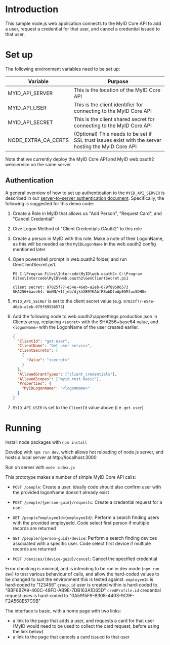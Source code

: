 # Introduction

This sample node.js web application connects to the MyID Core API to add a user, request a credential for that user, and cancel a credential issued to that user.

# Set up

The following environment variables need to be set up:

| Variable            | Purpose                                                                                             |
| ------------------- | --------------------------------------------------------------------------------------------------- |
| MYID_API_SERVER     | This is the location of the MyID Core API                                                           |
| MYID_API_USER       | This is the client identifier for connecting to the MyID Core API                                   |
| MYID_API_SECRET     | This is the client shared secret for connecting to the MyID Core API                                |
| NODE_EXTRA_CA_CERTS | (Optional) This needs to be set if SSL trust issues exist with the server hosting the MyID Core API |

Note that we currently deploy the MyID Core API and MyID web.oauth2 webservice on the same server

## Authentication

A general overview of how to set up authentication to the `MYID_API_SERVER` is described in our [server-to-server authentication document](https://forums.intercede.com/wp-content/uploads/Flare/MyID-v1205-PIV/index.htm#MyID%20Core%20API/Authentication/Configuring%20MyID%20for%20server-to-server%20authentication.htm).
Specifically, the following is suggested for this demo code:

1. Create a Role in MyID that allows us "Add Person", "Request Card", and "Cancel Credential"
1. Give Logon Method of "Client Credentials OAuth2" to this role
1. Create a person in MyID with this role. Make a note of their LogonName, as this will be needed as the `MyIDLogonName` in the web.oauth2 config mentioned later
1. Open powershell prompt in web.ouath2 folder, and run GenClientSecret.ps1.

   ```
   PS C:\Program Files\Intercede\MyID\web.oauth2> C:\Program Files\Intercede\MyID\web.oauth2\GenClientSecret.ps1

   client secret: 07025f77-e54e-46eb-a2eb-079f89586573
   SHA256+base64: WmNN/+Ifjeb/djkhXB9YKAbfR8wbDfoWpEGMfux5DHU=
   ```

1. `MYID_API_SECRET` is set to the client secret value (e.g. `07025f77-e54e-46eb-a2eb-079f89586573`)
1. Add the following node to web.oauth2\appsettings.production.json in Clients array, replacing `<secret>` with the SHA256+base64 value, and `<logonName>` with the LogonName of the user created earlier.

   ```json
   {
     "ClientId": "get.user",
     "ClientName": "Get user service",
     "ClientSecrets": [
       {
         "Value": "<secret>"
       }
     ],
     "AllowedGrantTypes": ["client_credentials"],
     "AllowedScopes": ["myid.rest.basic"],
     "Properties": {
       "MyIDLogonName": "<logonName>"
     }
   }
   ```

1. `MYID_API_USER` is set to the `ClientId` value above (i.e. `get.user`)

# Running

Install node packages with `npm install`

Develop with `npm run dev`, which allows hot reloading of node.js server, and hosts a local server at http://localhost:3000

Run on server with `node index.js`

This prototype makes a number of simple MyID Core API calls:

- `POST /people`: Create a user. ideally code should also confirm user with the provided logonName doesn't already exist

- `POST /people/{person-guid}/requests`: Create a credential request for a user

- `GET /people?employeeId={employeeId}`: Perform a search finding users with the provided employeeId. Code select first person if multiple records are returned

- `GET /people/{person-guid}/device`: Perform a search finding devices associated with a specific user. Code select first device if multiple records are returned

- `POST /devices/{device-guid}/cancel`: Cancel the specified credential

Error checking is minimal, and is intending to be run in dev mode (`npm run dev`) to test various behaviour of calls, and allow the hard-coded values to be changed to suit the environment this is tested against.
`employeeId` is hard-coded to "123456"
`group.id` user is created within is hard-coded to "BBF6B7A9-460C-48FD-AB9E-7DB163A1D65D"
`credProfile.id` credential request uses is hard-coded to "0A5915F9-B308-4403-9C9F-F2A568E57C9B"

The interface is basic, with a home page with two links:

- a link to the page that adds a user, and requests a card for that user
  (MyID would need to be used to collect the card request, before using the link below)
- a link to the page that cancels a card issued to that user
